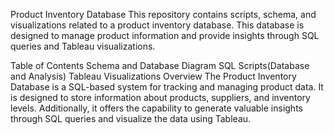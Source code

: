 Product Inventory Database
This repository contains scripts, schema, and visualizations related to a product inventory database. This database is designed to manage product information and provide insights through SQL queries and Tableau visualizations.

Table of Contents
Schema and Database Diagram
SQL Scripts(Database and Analysis)
Tableau Visualizations
Overview
The Product Inventory Database is a SQL-based system for tracking and managing product data. It is designed to store information about products, suppliers, and inventory levels. Additionally, it offers the capability to generate valuable insights through SQL queries and visualize the data using Tableau.
